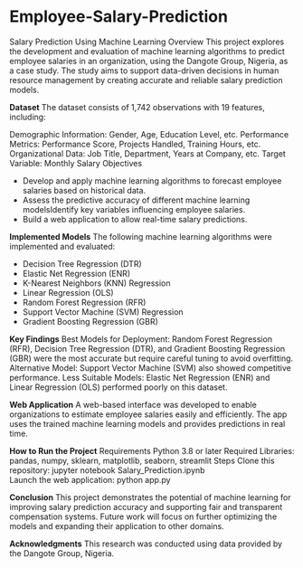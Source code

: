 # Employee-Salary-Prediction
Salary Prediction Using Machine Learning
Overview
This project explores the development and evaluation of machine learning algorithms to predict employee salaries in an organization, using the Dangote Group, Nigeria, as a case study. The study aims to support data-driven decisions in human resource management by creating accurate and reliable salary prediction models.

**Dataset**
The dataset consists of 1,742 observations with 19 features, including:

Demographic Information: Gender, Age, Education Level, etc.
Performance Metrics: Performance Score, Projects Handled, Training Hours, etc.
Organizational Data: Job Title, Department, Years at Company, etc.
Target Variable: Monthly Salary
Objectives
- Develop and apply machine learning algorithms to forecast employee salaries based on historical data.
-  Assess the predictive accuracy of different machine learning modelsIdentify key variables influencing employee salaries.
- Build a web application to allow real-time salary predictions.

**Implemented Models**
The following machine learning algorithms were implemented and evaluated:

- Decision Tree Regression (DTR)
- Elastic Net Regression (ENR)
- K-Nearest Neighbors (KNN) Regression
- Linear Regression (OLS)
- Random Forest Regression (RFR)
- Support Vector Machine (SVM) Regression
- Gradient Boosting Regression (GBR)

**Key Findings**
Best Models for Deployment: Random Forest Regression (RFR), Decision Tree Regression (DTR), and Gradient Boosting Regression (GBR) were the most accurate but require careful tuning to avoid overfitting.
Alternative Model: Support Vector Machine (SVM) also showed competitive performance.
Less Suitable Models: Elastic Net Regression (ENR) and Linear Regression (OLS) performed poorly on this dataset.

**Web Application**
A web-based interface was developed to enable organizations to estimate employee salaries easily and efficiently. The app uses the trained machine learning models and provides predictions in real time.

**How to Run the Project**
Requirements
Python 3.8 or later
Required Libraries: pandas, numpy, sklearn, matplotlib, seaborn, streamlit
Steps
Clone this repository:
jupyter notebook Salary_Prediction.ipynb  
Launch the web application:
python app.py  

**Conclusion**
This project demonstrates the potential of machine learning for improving salary prediction accuracy and supporting fair and transparent compensation systems. Future work will focus on further optimizing the models and expanding their application to other domains.

**Acknowledgments**
This research was conducted using data provided by the Dangote Group, Nigeria.
